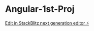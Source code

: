 # Angular-1st-Proj

[Edit in StackBlitz next generation editor ⚡️](https://stackblitz.com/~/github.com/FawzyGhazawy/Angular-1st-Proj)
